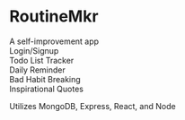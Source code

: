 # RoutineMkr
A self-improvement app </br>
Login/Signup </br>
Todo List Tracker </br>
Daily Reminder </br>
Bad Habit Breaking </br>
Inspirational Quotes </br>

Utilizes MongoDB, Express, React, and Node </br>


